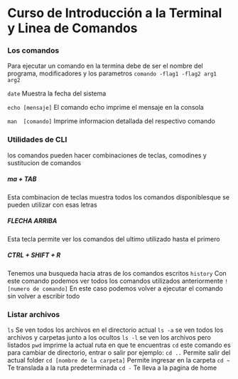 # Curso de Introducción a la Terminal y Linea de Comandos

### Los comandos
Para ejecutar un comando en la termina debe de ser el nombre del programa, modificadores y los parametros
`comando -flag1 -flag2 arg1 arg2`

`date`
Muestra la fecha del sistema 

`echo [mensaje]`
El comando echo imprime el mensaje en la consola

`man  [comando]`
Imprime informacion detallada del respectivo comando

### Utilidades de CLI
los comandos pueden hacer combinaciones de teclas, comodines y sustitucion de comandos
##### ma + TAB
Esta combinacion de teclas muestra todos los comandos disponiblesque se pueden utilizar con esas letras
##### FLECHA ARRIBA
Esta tecla permite ver los comandos del ultimo utilizado hasta el primero
##### CTRL + SHIFT + R
Tenemos una busqueda hacia atras de los comandos escritos
`history`
Con este comando podemos ver todos los comandos utilizados anteriormente
`![numero de comando]`
En este caso podemos volver a ejecutar el comando sin volver a escribir todo

### Listar archivos
`ls`
Se ven todos los archivos en el directorio actual
`ls -a`
se ven todos los archivos y carpetas junto a los ocultos
`ls -l`
se ven los archivos pero listados
`pwd`
imprime la actual ruta en que te encuentras
`cd`
este comando es para cambiar de directorio, entrar o salir
por ejemplo:
`cd ..` Permite salir del actual folder
`cd [nombre de la carpeta]` Permite ingresar en la carpeta
`cd ~` Te translada a la ruta predeterminada
`cd -` Te lleva a la pagina de home



 
